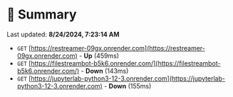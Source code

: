 # 📖 Summary
Last updated: **8/24/2024, 7:23:14 AM**

- `GET` [https://restreamer-09gx.onrender.com](https://restreamer-09gx.onrender.com) - **Up** (459ms)
- `GET` [https://filestreambot-b5k6.onrender.com/](https://filestreambot-b5k6.onrender.com/) - **Down** (143ms)
- `GET` [https://jupyterlab-python3-12-3.onrender.com](https://jupyterlab-python3-12-3.onrender.com) - **Down** (155ms)
